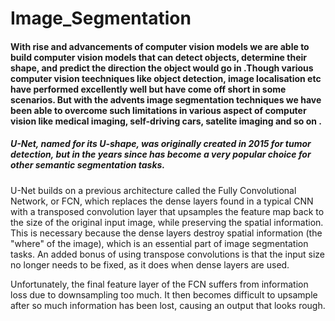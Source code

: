# Image_Segmentation

#### With rise and advancements  of computer vision models we are able to build computer vision models that can detect objects, determine their shape, and predict the direction the object would go in .Though various computer vision teechniques like object detection, image localisation etc have performed excellently well but have come off short in some scenarios. But with the advents image segmentation techniques we have been able to overcome such  limitations in various  aspect of computer vision  like medical imaging, self-driving cars,  satelite imaging and so on .

##### U-Net, named for its U-shape, was originally created in 2015 for tumor detection, but in the years since has become a very popular choice for other semantic segmentation tasks. 

U-Net builds on a previous architecture called the Fully Convolutional Network, or FCN, which replaces the dense layers found in a typical CNN with a transposed convolution layer that upsamples the feature map back to the size of the original input image, while preserving the spatial information. This is necessary because the dense layers destroy spatial information (the "where" of the image), which is an essential part of image segmentation tasks. An added bonus of using transpose convolutions is that the input size no longer needs to be fixed, as it does when dense layers are used. 

Unfortunately, the final feature layer of the FCN suffers from information loss due to downsampling too much. It then becomes difficult to upsample after so much information has been lost, causing an output that looks rough. 

